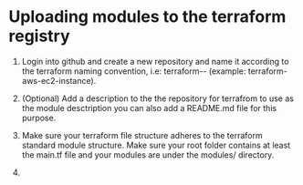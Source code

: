 # Uploading modules to the terraform registry

1. Login into github and create a new repository and name it according to the terraform naming convention, i.e: terraform-<PROVIDER>-<NAME> (example: terraform-aws-ec2-instance).

2. (Optional) Add a description to the the repository for terrafrom to use as the module desctription you can also add a README.md file for this purpose.

3. Make sure your terraform file structure adheres to the terraform standard module structure. Make sure your root folder contains at least the main.tf file and your modules are under the modules/ directory.

4. 